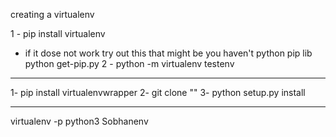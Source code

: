 creating a virtualenv 


1 - pip install virtualenv
* if it dose not work try out this that might be you haven't python pip lib
python get-pip.py
2 - python -m virtualenv testenv 






---------------------------------------------------------------------------




1- pip install virtualenvwrapper
2- git clone ""
3- python setup.py install





--------------------------------------------------------------------------
virtualenv -p python3 Sobhanenv


